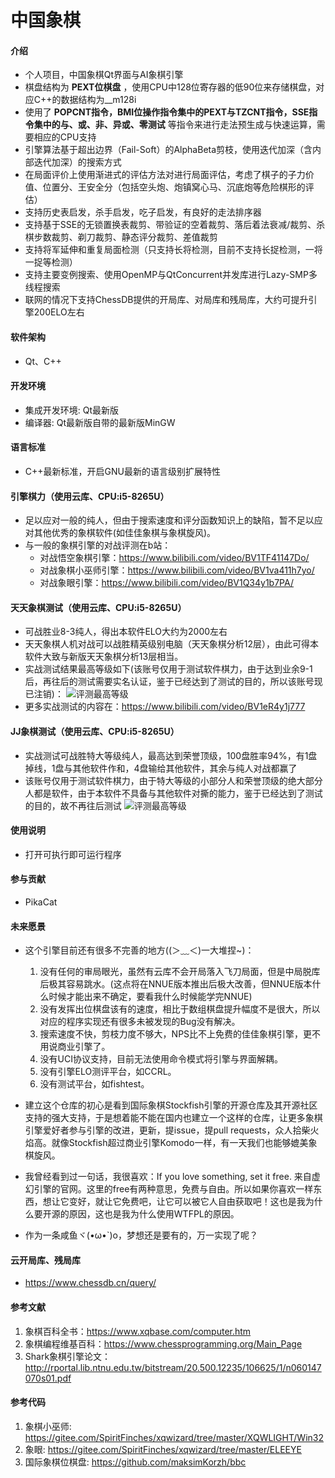# 中国象棋

#### 介绍
+ 个人项目，中国象棋Qt界面与AI象棋引擎
+ 棋盘结构为 **PEXT位棋盘** ，使用CPU中128位寄存器的低90位来存储棋盘，对应C++的数据结构为__m128i
+ 使用了 **POPCNT指令，BMI位操作指令集中的PEXT与TZCNT指令，SSE指令集中的与、或、非、异或、零测试** 等指令来进行走法预生成与快速运算，需要相应的CPU支持
+ 引擎算法基于超出边界（Fail-Soft）的AlphaBeta剪枝，使用迭代加深（含内部迭代加深）的搜索方式
+ 在局面评价上使用渐进式的评估方法对进行局面评估，考虑了棋子的子力价值、位置分、王安全分（包括空头炮、炮镇窝心马、沉底炮等危险棋形的评估）
+ 支持历史表启发，杀手启发，吃子启发，有良好的走法排序器
+ 支持基于SSE的无锁置换表裁剪、带验证的空着裁剪、落后着法衰减/裁剪、杀棋步数裁剪、剃刀裁剪、静态评分裁剪、差值裁剪
+ 支持将军延伸和重复局面检测（只支持长将检测，目前不支持长捉检测，一将一捉等检测）
+ 支持主要变例搜索、使用OpenMP与QtConcurrent并发库进行Lazy-SMP多线程搜索
+ 联网的情况下支持ChessDB提供的开局库、对局库和残局库，大约可提升引擎200ELO左右

#### 软件架构
+ Qt、C++

#### 开发环境
+ 集成开发环境: Qt最新版
+ 编译器: Qt最新版自带的最新版MinGW 

#### 语言标准
+ C++最新标准，开启GNU最新的语言级别扩展特性

#### 引擎棋力（使用云库、CPU:i5-8265U）
+ 足以应对一般的纯人，但由于搜索速度和评分函数知识上的缺陷，暂不足以应对其他优秀的象棋软件(如佳佳象棋与象棋旋风)。
+ 与一般的象棋引擎的对战评测在b站：
    + 对战悟空象棋引擎：https://www.bilibili.com/video/BV1TF41147Do/ 
    + 对战象棋小巫师引擎：https://www.bilibili.com/video/BV1va411h7yo/ 
    + 对战象眼引擎：https://www.bilibili.com/video/BV1Q34y1b7PA/

#### 天天象棋测试（使用云库、CPU:i5-8265U）
+ 可战胜业8-3纯人，得出本软件ELO大约为2000左右
+ 天天象棋人机对战可以战胜精英级别电脑（天天象棋分析12层），由此可得本软件大致与新版天天象棋分析13层相当。
+ 实战测试结果最高等级如下(该账号仅用于测试软件棋力，由于达到业余9-1后，再往后的测试需要实名认证，鉴于已经达到了测试的目的，所以该账号现已注销)：
![评测最高等级](https://images.gitee.com/uploads/images/2021/0823/185211_45f94b91_7628839.jpeg "QQ图片20210823185009.jpg")
+ 更多实战测试的内容在：https://www.bilibili.com/video/BV1eR4y1j777

#### JJ象棋测试（使用云库、CPU:i5-8265U）
+ 实战测试可战胜特大等级纯人，最高达到荣誉顶级，100盘胜率94%，有1盘掉线，1盘与其他软件作和，4盘输给其他软件，其余与纯人对战都赢了
+ 该账号仅用于测试软件棋力，由于特大等级的小部分人和荣誉顶级的绝大部分人都是软件，由于本软件不具备与其他软件对撕的能力，鉴于已经达到了测试的目的，故不再往后测试
![评测最高等级](https://images.gitee.com/uploads/images/2021/0921/212032_434c1039_7628839.jpeg "Screenshot_2021-09-21-21-16-53-960_cn.jj.chess.mi.jpg")

#### 使用说明
+ 打开可执行即可运行程序

#### 参与贡献
+ PikaCat

#### 未来愿景
+ 这个引擎目前还有很多不完善的地方((＞﹏＜)一大堆捏~)：
    1. 没有任何的审局眼光，虽然有云库不会开局落入飞刀局面，但是中局脱库后极其容易跳水。(这点将在NNUE版本推出后极大改善，但NNUE版本什么时候才能出来不确定，要看我什么时候能学完NNUE)
    2. 没有发挥出位棋盘该有的速度，相比于数组棋盘提升幅度不是很大，所以对应的程序实现还有很多未被发现的Bug没有解决。
    3. 搜索速度不快，剪枝力度不够大，NPS比不上免费的佳佳象棋引擎，更不用说商业引擎了。
    4. 没有UCI协议支持，目前无法使用命令模式将引擎与界面解耦。
    5. 没有引擎ELO测评平台，如CCRL。
    6. 没有测试平台，如fishtest。

+ 建立这个仓库的初心是看到国际象棋Stockfish引擎的开源仓库及其开源社区支持的强大支持，于是想着能不能在国内也建立一个这样的仓库，让更多象棋引擎爱好者参与引擎的改进，更新，提issue，提pull requests，众人拾柴火焰高。就像Stockfish超过商业引擎Komodo一样，有一天我们也能够媲美象棋旋风。
+ 我曾经看到过一句话，我很喜欢：If you love something, set it free. 来自虚幻引擎的官网。这里的free有两种意思，免费与自由。所以如果你喜欢一样东西，想让它变好，就让它免费吧，让它可以被它人自由获取吧！这也是我为什么要开源的原因，这也是我为什么使用WTFPL的原因。
+ 作为一条咸鱼ヾ(•ω•`)o，梦想还是要有的，万一实现了呢？

#### 云开局库、残局库
+ https://www.chessdb.cn/query/

#### 参考文献
1. 象棋百科全书：https://www.xqbase.com/computer.htm
2. 象棋编程维基百科：https://www.chessprogramming.org/Main_Page
3. Shark象棋引擎论文：http://rportal.lib.ntnu.edu.tw/bitstream/20.500.12235/106625/1/n060147070s01.pdf

#### 参考代码
1. 象棋小巫师: https://gitee.com/SpiritFinches/xqwizard/tree/master/XQWLIGHT/Win32
2. 象眼: https://gitee.com/SpiritFinches/xqwizard/tree/master/ELEEYE
3. 国际象棋位棋盘: https://github.com/maksimKorzh/bbc